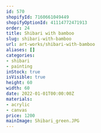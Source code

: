 ```yaml
---
id: 570
shopifyId: 7160661049449
shopifyOptionId: 41114772471913
order: 24
title: Shibari with bamboo
slug: shibari-with-bamboo
url: art-works/shibari-with-bamboo
aliases: []
categories:
- shibari
- painting
inStock: true
isVisible: true
height: 60
width: 60
date: 2022-01-01T00:00:00Z
materials:
- acrylic
- canvas
price: 1200
mainImage: Shibari_green.JPG
---
```

